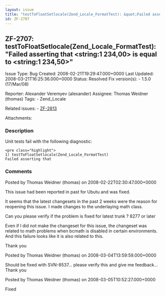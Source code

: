 ```yaml
---
layout: issue
title: "testToFloatSetlocale(Zend_Locale_FormatTest): &quot;Failed asserting that &lt;string:1 234,00&gt; is equal to &lt;string:1 234,50&gt;&quot;"
id: ZF-2707
---
```


ZF-2707: testToFloatSetlocale(Zend\_Locale\_FormatTest): "Failed asserting that <string:1 234,00> is equal to <string:1 234,50>"
--------------------------------------------------------------------------------------------------------------------------------

 Issue Type: Bug Created: 2008-02-21T19:29:47.000+0000 Last Updated: 2008-03-21T16:25:36.000+0000 Status: Resolved Fix version(s): - 1.5.0 (17/Mar/08)
 
 Reporter:  Alexander Veremyev (alexander)  Assignee:  Thomas Weidner (thomas)  Tags: - Zend\_Locale
 
 Related issues: - [ZF-2813](/issues/browse/ZF-2813)
 
 Attachments: 
### Description

Unit tests fail with the following diagnostic:

 
    <pre class="highlight">
    1) testToFloatSetlocale(Zend_Locale_FormatTest)
    Failed asserting that 

 

 

### Comments

Posted by Thomas Weidner (thomas) on 2008-02-22T02:30:47.000+0000

This issue had been reported in past for Ubutu and was fixed.

It seems that the latest changesets in the past 2 weeks were the reason for reopening this issue. I made changes to the underlaying math class.

Can you please verify if the problem is fixed for latest trunk ? 8277 or later

Even if I did not make the changeset for this issue, the changeset was related to math problems when bcmath is disabled in certain environments. And this failure looks like it is also related to this.

Thank you

 

 

Posted by Thomas Weidner (thomas) on 2008-03-04T13:59:59.000+0000

Should be fixed with SVN-8537... please verify this and give me feedback... Thank you

 

 

Posted by Thomas Weidner (thomas) on 2008-03-05T10:52:27.000+0000

Fixed

 

 